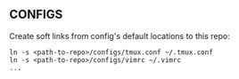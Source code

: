 ## CONFIGS

Create soft links from config's default locations to this repo:
```
ln -s <path-to-repo>/configs/tmux.conf ~/.tmux.conf
ln -s <path-to-repo>/configs/vimrc ~/.vimrc 
...
```
